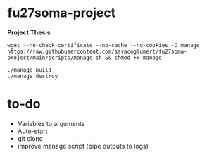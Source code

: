 # fu27soma-project
**Project Thesis**

```
wget --no-check-certificate --no-cache --no-cookies -O manage https://raw.githubusercontent.com/saracoglumert/fu27soma-project/main/scripts/manage.sh && chmod +x manage
```

```
./manage build
./manage destroy
```

# to-do
- Variables to arguments
- Auto-start
- git clone
- improve manage script (pipe outputs to logs)

